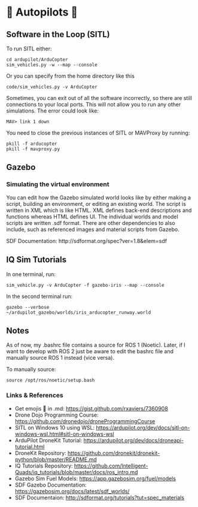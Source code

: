 # :ribbon: Autopilots :ribbon:

## Software in the Loop (SITL)

<p>To run SITL either: <br>

 ```
cd ardupilot/ArduCopter
sim_vehicles.py -w --map --console
```
<p>Or you can specify from the home directory like this</p>

```
code/sim_vehicles.py -v ArduCopter
```

<p>Sometimes, you can exit out of all the software incorrectly, so there are still connections to your local ports. This will not allow you to run any other simulations. The error could look like: </p>

```
MAV> link 1 down
```

<p>You need to close the previous instances of SITL or MAVProxy by running:</p>

```
pkill -f arducopter
pkill -f mavproxy.py
```

## Gazebo

### Simulating the virtual environment

<p>You can edit how the Gazebo simulated world looks like by either making a script, building an environment, or editing an existing world. The script is written in XML which is like HTML. XML defines back-end descriptions and functions whereas HTML defines UI. The individual worlds and model scripts are written .sdf format. There are other dependencies to also include, such as referenced images and material scripts from Gazebo.</p>

<p>SDF Documentation: http://sdformat.org/spec?ver=1.8&elem=sdf</p>


## IQ Sim Tutorials

<p>In one terminal, run:</p>

```
sim_vehicle.py -v ArduCopter -f gazebo-iris --map --console
```

<p>In the second terminal run:</p>

```
gazebo --verbose ~/ardupilot_gazebo/worlds/iris_arducopter_runway.world
```

## Notes

<p>As of now, my .bashrc file contains a source for ROS 1 (Noetic). Later, if I want to develop with ROS 2 just be aware to edit the bashrc file and manually source ROS 1 instead (vice versa).</p>

To manually source:

```
source /opt/ros/noetic/setup.bash
```

### Links & References
- Get emojis :tulip: in .md: https://gist.github.com/rxaviers/7360908
- Drone Dojo Programming Course: https://github.com/dronedojo/droneProgrammingCourse
- SITL on Windows 10 using WSL: https://ardupilot.org/dev/docs/sitl-on-windows-wsl.html#sitl-on-windows-wsl
- ArduPilot DroneKit Tutorial: https://ardupilot.org/dev/docs/droneapi-tutorial.html
- DroneKit Repository: https://github.com/dronekit/dronekit-python/blob/master/README.md
- IQ Tutorials Repository: https://github.com/Intelligent-Quads/iq_tutorials/blob/master/docs/ros_intro.md
- Gazebo Sim Fuel Models: https://app.gazebosim.org/fuel/models
- SDF Gazebo Documentation: https://gazebosim.org/docs/latest/sdf_worlds/
- SDF Documentaion: http://sdformat.org/tutorials?tut=spec_materials

